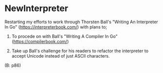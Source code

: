# NewInterpreter

Restarting my efforts to work through Thorsten Ball's "Writing An Interpreter In Go" 
(https://interpreterbook.com/) with plans to;

1) To procede on with Ball's "Writing A Compiler In Go" (https://compilerbook.com/)

2) Take up Ball's challenge for his readers to refactor the interpreter to accept Unicode instead of just ASCII
characters.

(B: p86)